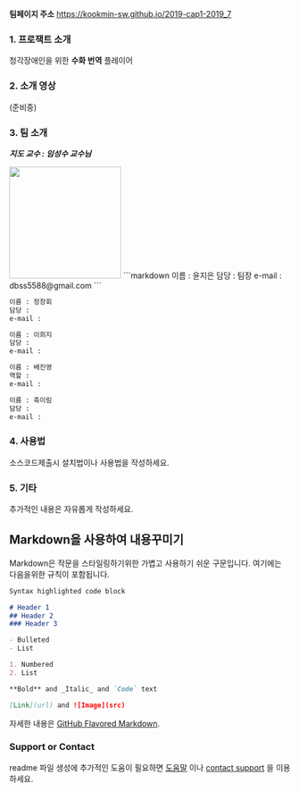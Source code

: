 
**팀페이지 주소** https://kookmin-sw.github.io/2019-cap1-2019_7

### 1. 프로잭트 소개

청각장애인을 위한 **수화 번역** 플레이어

### 2. 소개 영상

(준비중)

### 3. 팀 소개

**_지도 교수 : 임성수 교수님_**

<img width="200" src="https://user-images.githubusercontent.com/31851599/54383052-8d59e280-46d4-11e9-84d5-777c9ed3a0fe.png">
```markdown
이름 : 윤지은
담당 : 팀장
e-mail : dbss5588@gmail.com
```

```markdown
이름 : 정창회
담당 :
e-mail : 
```

```markdown
이름 : 이희지
담당 :
e-mail : 
```

```markdown
이름 : 배진영
역할 :
e-mail : 
```

```markdown
이름 : 축이림
담당 :
e-mail : 
```

### 4. 사용법

소스코드제출시 설치법이나 사용법을 작성하세요.

### 5. 기타

추가적인 내용은 자유롭게 작성하세요.


## Markdown을 사용하여 내용꾸미기

Markdown은 작문을 스타일링하기위한 가볍고 사용하기 쉬운 구문입니다. 여기에는 다음을위한 규칙이 포함됩니다.

```markdown
Syntax highlighted code block

# Header 1
## Header 2
### Header 3

- Bulleted
- List

1. Numbered
2. List

**Bold** and _Italic_ and `Code` text

[Link](url) and ![Image](src)
```

자세한 내용은 [GitHub Flavored Markdown](https://guides.github.com/features/mastering-markdown/).

### Support or Contact

readme 파일 생성에 추가적인 도움이 필요하면 [도움말](https://help.github.com/articles/about-readmes/) 이나 [contact support](https://github.com/contact) 을 이용하세요.
